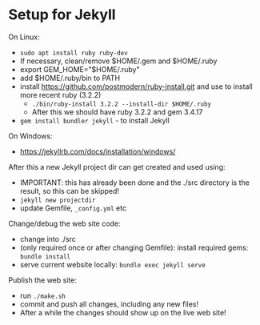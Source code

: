 # Setup for Jekyll

On Linux:

* `sudo apt install ruby ruby-dev`
* If necessary, clean/remove $HOME/.gem and $HOME/.ruby
* export GEM_HOME="$HOME/.ruby"
* add $HOME/.ruby/bin to PATH
* install https://github.com/postmodern/ruby-install.git and use to install more recent ruby (3.2.2)
   * `./bin/ruby-install 3.2.2 --install-dir $HOME/.ruby`
   * After this we should have ruby 3.2.2 and gem 3.4.17
* `gem install bundler jekyll`  - to install Jekyll

On Windows:

* https://jekyllrb.com/docs/installation/windows/

After this a new Jekyll project dir can get created and used using: 
* IMPORTANT: this has already been done and the ./src directory is the result, so this can be skipped!
* `jekyll new projectdir`
* update Gemfile, `_config.yml`  etc

Change/debug the web site code:
* change into ./src
* (only required once or after changing Gemfile): install required gems: `bundle install`
* serve current website locally: `bundle exec jekyll serve`

Publish the web site:
* run `./make.sh` 
* commit and push all changes, including any new files!
* After a while the changes should show up on the live web site!



